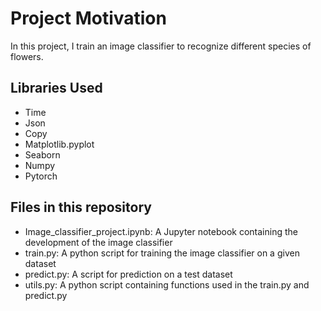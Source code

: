 # Project Motivation
In this project, I train an image classifier to recognize different species of flowers.

## Libraries Used
* Time
* Json
* Copy
* Matplotlib.pyplot
* Seaborn
* Numpy
* Pytorch

## Files in this repository
* Image_classifier_project.ipynb: A Jupyter notebook containing the development of the image classifier
* train.py: A python script for training the image classifier on a given dataset
* predict.py: A script for prediction on a test dataset
* utils.py: A python script containing functions used in the train.py and predict.py

